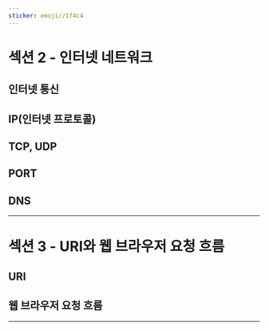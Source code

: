 ```yaml
---
sticker: emoji//1f4c4
---
```

# 섹션 2 - 인터넷 네트워크


## 인터넷 통신
## IP(인터넷 프로토콜)
## TCP, UDP
## PORT
## DNS


---

# 섹션 3 - URI와 웹 브라우저 요청 흐름


## URI
## 웹 브라우저 요청 흐름


---


